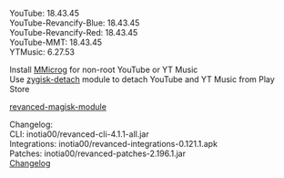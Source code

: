 YouTube: 18.43.45  
YouTube-Revancify-Blue: 18.43.45  
YouTube-Revancify-Red: 18.43.45  
YouTube-MMT: 18.43.45  
YTMusic: 6.27.53  

Install [MMicrog](https://github.com/inotia00/mMicroG/releases) for non-root YouTube or YT Music  
Use [zygisk-detach](https://github.com/j-hc/zygisk-detach) module to detach YouTube and YT Music from Play Store  

[revanced-magisk-module](https://github.com/nikhilbadyal/revanced-magisk-module)  

Changelog:  
CLI: inotia00/revanced-cli-4.1.1-all.jar  
Integrations: inotia00/revanced-integrations-0.121.1.apk  
Patches: inotia00/revanced-patches-2.196.1.jar  
[Changelog](https://github.com/inotia00/revanced-patches/releases/tag/v2.196.1)  
